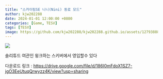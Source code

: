 ```yaml
---
title: "스카이림SE 니니(Nini) 동료 모드"
author: kjw202288
date: 2024-01-01 12:00:00 +0800
categories: [Game, TESV]
tags: [TESV]
image: https://github.com/kjw202288/kjw202288.github.io/assets/127938880/31a00663-7378-4b48-afc7-b9a3552d068d
---
```


<img src="https://github.com/kjw202288/kjw202288.github.io/assets/127938880/31a00663-7378-4b48-afc7-b9a3552d068d">

솔리튜드 여관인 윙크하는 스키버에서 영입할수 있다

다운로드 링크 : <https://drive.google.com/file/d/186I0mFdoX1SZ7-jgO3EeUtuqQrwyzz4K/view?usp=sharing>

